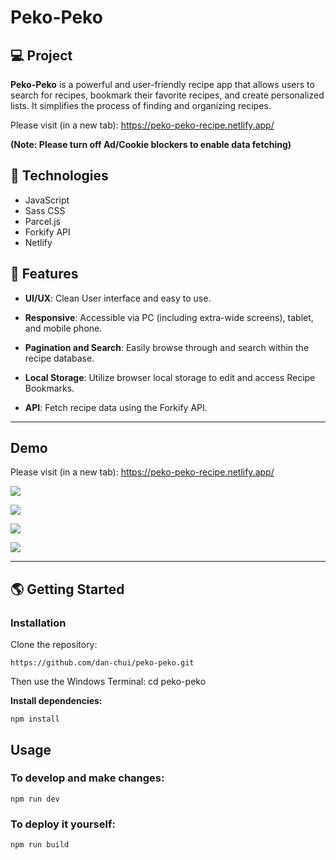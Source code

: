 # Peko-Peko

## 💻 Project

**Peko-Peko** is a powerful and user-friendly recipe app that allows users to search for recipes, bookmark their favorite recipes, and create personalized lists. It simplifies the process of finding and organizing recipes.

Please visit (in a new tab): https://peko-peko-recipe.netlify.app/

**(Note: Please turn off Ad/Cookie blockers to enable data fetching)**

## 🚀 Technologies

- JavaScript
- Sass CSS
- Parcel.js
- Forkify API
- Netlify

## 💫 Features

- **UI/UX**: Clean User interface and easy to use.

- **Responsive**: Accessible via PC (including extra-wide screens), tablet, and mobile phone.
  
- **Pagination and Search**: Easily browse through and search within the recipe database.

- **Local Storage**: Utilize browser local storage to edit and access Recipe Bookmarks.

- **API**: Fetch recipe data using the Forkify API.


---

## Demo

Please visit (in a new tab): https://peko-peko-recipe.netlify.app/

![](/assets/screenshot1.webp)

![](/assets/screenshot2.webp)

![](/assets/screenshot3.webp)

![](/assets/screenshot4.webp)

---


## 🌎 Getting Started

### Installation

Clone the repository:

```
https://github.com/dan-chui/peko-peko.git
```

Then use the Windows Terminal: cd peko-peko


**Install dependencies:**

```
npm install
```

## Usage
### To develop and make changes:

```
npm run dev
```

### To deploy it yourself:

```
npm run build
```
